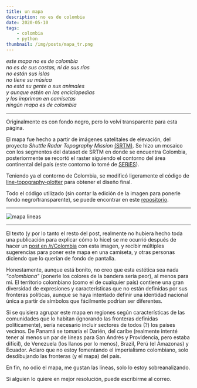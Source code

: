 ```yaml
---
title: un mapa
description: no es de colombia
date: 2020-05-10
tags:
    - colombia
    - python
thumbnail: /img/posts/mapa_tr.png
---
```


*este mapa no es de colombia*  
*no es de sus costas, ni de sus ríos*  
*no están sus islas*  
*no tiene su música*  
*no está su gente o sus animales*  
*y aunque estén en las enciclopedias*  
*y los impriman en camisetas*  
*ningún mapa es de colombia*

<hr>

Originalmente es con fondo negro, pero lo volví transparente para esta página.

El mapa fue hecho a partir de imágenes satelitales de elevación, del proyecto *Shuttle Radar Topography Mission* [(SRTM)](http://srtm.csi.cgiar.org/srtmdata/). Se hizo un mosaico con los segmentos del dataset de SRTM en donde se encuentra Colombia, posteriormente se recortó el raster siguiendo el contorno del área continental del país (este contorno lo tomé de [SERiES](https://sites.google.com/site/seriescol/)).

Teniendo ya el contorno de Colombia, se modificó ligeramente el código de [line-topography-plotter](https://github.com/sjaquemate/line-topography-plotter) para obtener el diseño final.

Todo el código utilizado (sin contar la edición de la imagen para ponerle fondo negro/transparente), se puede encontrar en este [repositorio](https://github.com/cazdlt/line-topography-plotter).


<!-- poner imágenes sacadas del notebook -->

<hr>
<img alt="mapa lineas" src="/img/posts/mapa_tr.png" />
<hr>

El texto (y por lo tanto el resto del post, realmente no hubiera hecho toda una publicación para explicar cómo lo hice) se me ocurrió después de hacer un [post en /r/Colombia](https://www.reddit.com/r/Colombia/comments/ggst2l/oc_relieve_colombiano/) con esta imagen, y recibir múltiples sugerencias para poner este mapa en una camiseta, y otras personas diciendo que lo querían de fondo de pantalla. 

Honestamente, aunque está bonito, no creo que esta estética sea nada *"colombiana"* (ponerle los colores de la bandera sería peor), al menos para mí. El territorio colombiano (como el de cualquier país) contiene una gran diversidad de expresiones y características que no están definidas por sus fronteras políticas, aunque se haya intentado definir una identidad nacional única a partir de símbolos que fácilmente podrían ser diferentes. 

Si se quisiera agrupar este mapa en regiones según características de las comunidades que lo habitan (ignorando las fronteras definidas políticamente), sería necesario incluir sectores de todos (?) los países vecinos. De Panamá se tomaría el Darién, del caribe (realmente intenté tener al menos un par de líneas para San Andrés y Providencia, pero estaba difícil), de Venezuela (los llanos por lo menos), Brazil, Perú (el Amazonas) y Ecuador. Aclaro que no estoy fomentando el imperialismo colombiano, solo desdibujando las fronteras (y el mapa) del país.

En fin, no odio el mapa, me gustan las líneas, solo lo estoy sobreanalizando.

Si alguien lo quiere en mejor resolución, puede escribirme al correo.



